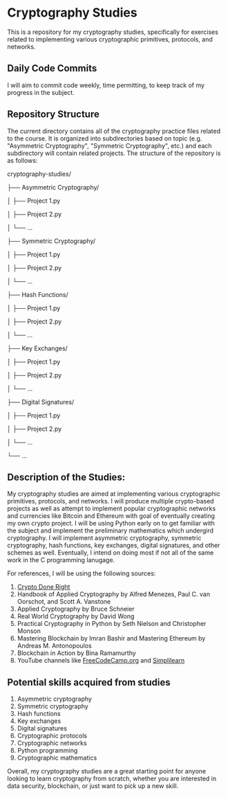 # Cryptography Studies

This is a repository for my cryptography studies, specifically for exercises related to implementing various cryptographic primitives, protocols, and networks. 

## Daily Code Commits

I will aim to commit code weekly, time permitting, to keep track of my progress in the subject.

## Repository Structure

The current directory contains all of the cryptography practice files related to the course. It is organized into subdirectories based on topic (e.g. "Asymmetric Cryptography", "Symmetric Cryptography", etc.) and each subdirectory will contain related projects. The structure of the repository is as follows:

cryptography-studies/  

├── Asymmetric Cryptography/  

│ ├── Project 1.py  

│ ├── Project 2.py  

│ └── ...  

├── Symmetric Cryptography/  

│ ├── Project 1.py  

│ ├── Project 2.py  

│ └── ...  

├── Hash Functions/  

│ ├── Project 1.py  

│ ├── Project 2.py  

│ └── ...  

├── Key Exchanges/  

│ ├── Project 1.py  

│ ├── Project 2.py  

│ └── ...  

├── Digital Signatures/  

│ ├── Project 1.py  

│ ├── Project 2.py  

│ └── ...  

└── ...  


## Description of the Studies:

My cryptography studies are aimed at implementing various cryptographic primitives, protocols, and networks. I will produce multiple crypto-based projects as well as attempt to implement popular cryptographic networks and currencies like Bitcoin and Ethereum with goal of eventually creating my own crypto project. I will be using Python early on to get familiar with the subject and implement the preliminary mathematics which undergird cryptography. I will implement asymmetric cryptography, symmetric cryptography, hash functions, key exchanges, digital signatures, and other schemes as well. Eventually, I intend on doing most if not all of the same work in the C programming lanugage.

For references, I will be using the following sources:

1. [Crypto Done Right](https://cryptodoneright.org/quickstarts/dev.html)
2. Handbook of Applied Cryptography by Alfred Menezes, Paul C. van Oorschot, and Scott A. Vanstone
3. Applied Cryptography by Bruce Schneier
4. Real World Cryptography by David Wong
5. Practical Cryptography in Python by Seth Nielson and Christopher Monson
6. Mastering Blockchain by Imran Bashir and Mastering Ethereum by Andreas M. Antonopoulos
7. Blockchain in Action by Bina Ramamurthy
8. YouTube channels like [FreeCodeCamp.org](https://www.youtube.com/c/Freecodecamp/) and [Simplilearn](https://www.youtube.com/c/Simplilearn/)

## Potential skills acquired from studies

1. Asymmetric cryptography
2. Symmetric cryptography
3. Hash functions
4. Key exchanges
5. Digital signatures
6. Cryptographic protocols
7. Cryptographic networks
8. Python programming
9. Cryptographic mathematics

Overall, my cryptography studies are a great starting point for anyone looking to learn cryptography from scratch, whether you are interested in data security, blockchain, or just want to pick up a new skill.

